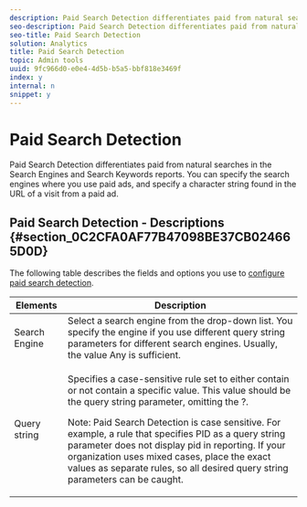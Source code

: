 ```yaml
---
description: Paid Search Detection differentiates paid from natural searches in the Search Engines and Search Keywords reports. You can specify the search engines where you use paid ads, and specify a character string found in the URL of a visit from a paid ad.
seo-description: Paid Search Detection differentiates paid from natural searches in the Search Engines and Search Keywords reports. You can specify the search engines where you use paid ads, and specify a character string found in the URL of a visit from a paid ad.
seo-title: Paid Search Detection
solution: Analytics
title: Paid Search Detection
topic: Admin tools
uuid: 9fc966d0-e0e4-4d5b-b5a5-bbf818e3469f
index: y
internal: n
snippet: y
---
```


# Paid Search Detection

Paid Search Detection differentiates paid from natural searches in the Search Engines and Search Keywords reports. You can specify the search engines where you use paid ads, and specify a character string found in the URL of a visit from a paid ad.

## Paid Search Detection - Descriptions {#section_0C2CFA0AF77B47098BE37CB024665D0D}

The following table describes the fields and options you use to [configure paid search detection](t_paid_search_detection.md#task_D0BBDB78771E4BDBB495A004A080D647). 

<table id="table_E609632569EB499184E56618C2CEF742"> 
 <thead> 
  <tr> 
   <th colname="col1" class="entry"> Elements </th> 
   <th colname="col2" class="entry"> Description </th> 
  </tr> 
 </thead>
 <tbody> 
  <tr> 
   <td colname="col1"> <span class="wintitle"> Search Engine</span> </td> 
   <td colname="col2">Select a search engine from the drop-down list. You specify the engine if you use different query string parameters for different search engines. Usually, the value <span class="uicontrol"> Any</span> is sufficient. </td> 
  </tr> 
  <tr> 
   <td colname="col1"> <span class="wintitle"> Query string</span> </td> 
   <td colname="col2"> <p>Specifies a case-sensitive rule set to either contain or not contain a specific value. This value should be the query string parameter, omitting the <span class="codeph"> ?</span>. </p> <p>Note: Paid Search Detection is case sensitive. For example, a rule that specifies <span class="term"> PID</span> as a query string parameter does not display <span class="term"> pid</span> in reporting. If your organization uses mixed cases, place the exact values as separate rules, so all desired query string parameters can be caught. </p> </td> 
  </tr> 
 </tbody> 
</table>

